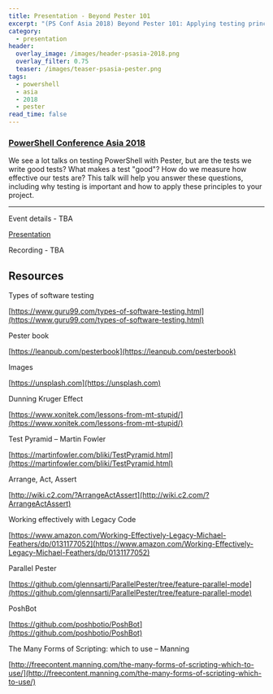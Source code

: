 ```yaml
---
title: Presentation - Beyond Pester 101
excerpt: "(PS Conf Asia 2018) Beyond Pester 101: Applying testing principles to PowerShell"
category:
  - presentation
header:
  overlay_image: /images/header-psasia-2018.png
  overlay_filter: 0.75
  teaser: /images/teaser-psasia-pester.png
tags:
  - powershell
  - asia
  - 2018
  - pester
read_time: false
---
```


### [PowerShell Conference Asia 2018](https://SOMEWHERE-TODO)

We see a lot talks on testing PowerShell with Pester, but are the tests we write good tests? What makes a test "good"? How do we measure how effective our tests are? This talk will help you answer these questions, including why testing is important and how to apply these principles to your project.

---

Event details - TBA

[Presentation](https://speakerdeck.com/glennsarti/ps-conf-asia-18-beyond-pester-101-applying-testing-principles-to-powershell)

Recording - TBA

## Resources

Types of software testing

[https://www.guru99.com/types-of-software-testing.html](https://www.guru99.com/types-of-software-testing.html)

Pester book

[https://leanpub.com/pesterbook](https://leanpub.com/pesterbook)

Images

[https://unsplash.com](https://unsplash.com)

Dunning Kruger Effect

[https://www.xonitek.com/lessons-from-mt-stupid/](https://www.xonitek.com/lessons-from-mt-stupid/)

Test Pyramid – Martin Fowler

[https://martinfowler.com/bliki/TestPyramid.html](https://martinfowler.com/bliki/TestPyramid.html)

Arrange, Act, Assert

[http://wiki.c2.com/?ArrangeActAssert](http://wiki.c2.com/?ArrangeActAssert)

Working effectively with Legacy Code

[https://www.amazon.com/Working-Effectively-Legacy-Michael-Feathers/dp/0131177052](https://www.amazon.com/Working-Effectively-Legacy-Michael-Feathers/dp/0131177052)

Parallel Pester

[https://github.com/glennsarti/ParallelPester/tree/feature-parallel-mode](https://github.com/glennsarti/ParallelPester/tree/feature-parallel-mode)

PoshBot

[https://github.com/poshbotio/PoshBot](https://github.com/poshbotio/PoshBot)

The Many Forms of Scripting: which to use – Manning

[http://freecontent.manning.com/the-many-forms-of-scripting-which-to-use/](http://freecontent.manning.com/the-many-forms-of-scripting-which-to-use/)
